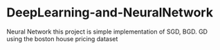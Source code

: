 # DeepLearning-and-NeuralNetwork
Neural Network
this project is simple implementation of SGD, BGD. GD using the boston house pricing dataset
